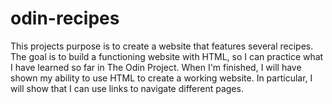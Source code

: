 # odin-recipes

This projects purpose is to create a website that features several recipes. The goal is to build a functioning website with HTML, so I can practice what I have learned so far in The Odin Project. When I'm finished, I will have shown my ability to use HTML to create a working website. In particular, I will show that I can use links to navigate different pages.
